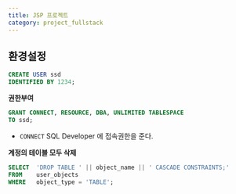 ```yaml
---
title: JSP 프로젝트
category: project_fullstack
---
```


## 환경설정




```sql
CREATE USER ssd
IDENTIFIED BY 1234;
```

**권한부여**

```sql
GRANT CONNECT, RESOURCE, DBA, UNLIMITED TABLESPACE 
TO ssd;
```

- `CONNECT`  SQL Developer 에 접속권한을 준다.



**계정의 테이블 모두 삭제**

```sql
SELECT  'DROP TABLE ' || object_name || ' CASCADE CONSTRAINTS;'
FROM    user_objects
WHERE   object_type = 'TABLE';
```

